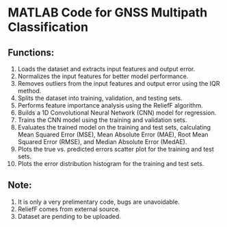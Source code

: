 # MATLAB Code for GNSS Multipath Classification
## Functions:
1. Loads the dataset and extracts input features and output error.
2. Normalizes the input features for better model performance.
3. Removes outliers from the input features and output error using the IQR method.
4. Splits the dataset into training, validation, and testing sets.
5. Performs feature importance analysis using the ReliefF algorithm.
6. Builds a 1D Convolutional Neural Network (CNN) model for regression.
7. Trains the CNN model using the training and validation sets.
8. Evaluates the trained model on the training and test sets, calculating Mean Squared Error (MSE), Mean Absolute Error (MAE), Root Mean Squared Error (RMSE), and Median Absolute Error (MedAE).
9. Plots the true vs. predicted errors scatter plot for the training and test sets.
10. Plots the error distribution histogram for the training and test sets.

## Note:
1. It is only a very prelimentary code, bugs are unavoidable.
2. ReliefF comes from external source.
3. Dataset are pending to be uploaded.
